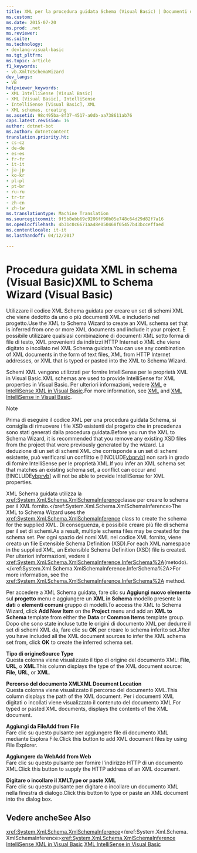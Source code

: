 ```yaml
---
title: XML per la procedura guidata Schema (Visual Basic) | Documenti di Microsoft
ms.custom: 
ms.date: 2015-07-20
ms.prod: .net
ms.reviewer: 
ms.suite: 
ms.technology:
- devlang-visual-basic
ms.tgt_pltfrm: 
ms.topic: article
f1_keywords:
- vb.XmlToSchemaWizard
dev_langs:
- VB
helpviewer_keywords:
- XML IntelliSense [Visual Basic]
- XML [Visual Basic], IntelliSense
- IntelliSense [Visual Basic], XML
- XML schemas, creating
ms.assetid: 98c495ba-8f37-4517-a0db-aa738611ab76
caps.latest.revision: 16
author: dotnet-bot
ms.author: dotnetcontent
translation.priority.ht:
- cs-cz
- de-de
- es-es
- fr-fr
- it-it
- ja-jp
- ko-kr
- pl-pl
- pt-br
- ru-ru
- tr-tr
- zh-cn
- zh-tw
ms.translationtype: Machine Translation
ms.sourcegitcommit: 9f5b8ebb69c9206ff90b05e748c64d29d82f7a16
ms.openlocfilehash: 4b31c0c6671aa48e050468f05457b43bcceffaed
ms.contentlocale: it-it
ms.lasthandoff: 04/12/2017

---
```

# <a name="xml-to-schema-wizard-visual-basic"></a><span data-ttu-id="5533b-102">Procedura guidata XML in schema (Visual Basic)</span><span class="sxs-lookup"><span data-stu-id="5533b-102">XML to Schema Wizard (Visual Basic)</span></span>
<span data-ttu-id="5533b-103">Utilizzare il codice XML Schema guidata per creare un set di schemi XML che viene dedotto da uno o più documenti XML e includerlo nel progetto.</span><span class="sxs-lookup"><span data-stu-id="5533b-103">Use the XML to Schema Wizard to create an XML schema set that is inferred from one or more XML documents and include it your project.</span></span> <span data-ttu-id="5533b-104">È possibile utilizzare qualsiasi combinazione di documenti XML sotto forma di file di testo, XML provenienti da indirizzi HTTP Internet o XML che viene digitato o incollato nel XML Schema guidata.</span><span class="sxs-lookup"><span data-stu-id="5533b-104">You can use any combination of XML documents in the form of text files, XML from HTTP Internet addresses, or XML that is typed or pasted into the XML to Schema Wizard.</span></span>  
  
 <span data-ttu-id="5533b-105">Schemi XML vengono utilizzati per fornire IntelliSense per le proprietà XML in Visual Basic.</span><span class="sxs-lookup"><span data-stu-id="5533b-105">XML schemas are used to provide IntelliSense for XML properties in Visual Basic.</span></span> <span data-ttu-id="5533b-106">Per ulteriori informazioni, vedere [XML](../../../../visual-basic/programming-guide/language-features/xml/index.md) e [IntelliSense XML in Visual Basic](../../../../visual-basic/programming-guide/language-features/xml/xml-intellisense.md).</span><span class="sxs-lookup"><span data-stu-id="5533b-106">For more information, see [XML](../../../../visual-basic/programming-guide/language-features/xml/index.md) and [XML IntelliSense in Visual Basic](../../../../visual-basic/programming-guide/language-features/xml/xml-intellisense.md).</span></span>  
  
> [!NOTE]
>  <span data-ttu-id="5533b-107">Prima di eseguire il codice XML per una procedura guidata Schema, si consiglia di rimuovere i file XSD esistenti dal progetto che in precedenza sono stati generati dalla procedura guidata.</span><span class="sxs-lookup"><span data-stu-id="5533b-107">Before you run the XML to Schema Wizard, it is recommended that you remove any existing XSD files from the project that were previously generated by the wizard.</span></span> <span data-ttu-id="5533b-108">La deduzione di un set di schemi XML che corrisponde a un set di schemi esistente, può verificarsi un conflitto e [!INCLUDE[vbprvb](../../../../csharp/programming-guide/concepts/linq/includes/vbprvb_md.md)] non sarà in grado di fornire IntelliSense per le proprietà XML.</span><span class="sxs-lookup"><span data-stu-id="5533b-108">If you infer an XML schema set that matches an existing schema set, a conflict can occur and [!INCLUDE[vbprvb](../../../../csharp/programming-guide/concepts/linq/includes/vbprvb_md.md)] will not be able to provide IntelliSense for XML properties.</span></span>  
  
 <span data-ttu-id="5533b-109">XML Schema guidata utilizza la <xref:System.Xml.Schema.XmlSchemaInference>classe per creare lo schema per il XML fornito.</xref:System.Xml.Schema.XmlSchemaInference></span><span class="sxs-lookup"><span data-stu-id="5533b-109">The XML to Schema Wizard uses the <xref:System.Xml.Schema.XmlSchemaInference> class to create the schema for the supplied XML.</span></span> <span data-ttu-id="5533b-110">Di conseguenza, è possibile creare più file di schema per il set di schemi.</span><span class="sxs-lookup"><span data-stu-id="5533b-110">As a result, multiple schema files may be created for the schema set.</span></span> <span data-ttu-id="5533b-111">Per ogni spazio dei nomi XML nel codice XML fornito, viene creato un file Extensible Schema Definition (XSD).</span><span class="sxs-lookup"><span data-stu-id="5533b-111">For each XML namespace in the supplied XML, an Extensible Schema Definition (XSD) file is created.</span></span> <span data-ttu-id="5533b-112">Per ulteriori informazioni, vedere il <xref:System.Xml.Schema.XmlSchemaInference.InferSchema%2A>(metodo).</xref:System.Xml.Schema.XmlSchemaInference.InferSchema%2A></span><span class="sxs-lookup"><span data-stu-id="5533b-112">For more information, see the <xref:System.Xml.Schema.XmlSchemaInference.InferSchema%2A> method.</span></span>  
  
 <span data-ttu-id="5533b-113">Per accedere a XML Schema guidata, fare clic su **Aggiungi nuovo elemento** sul **progetto** menu e aggiungere un **XML in Schema** modello presente la **dati** o **elementi comuni** gruppo di modelli.</span><span class="sxs-lookup"><span data-stu-id="5533b-113">To access the XML to Schema Wizard, click **Add New Item** on the **Project** menu and add an **XML to Schema** template from either the **Data** or **Common Items** template group.</span></span> <span data-ttu-id="5533b-114">Dopo che sono state incluse tutte le origini di documento XML per dedurre il set di schemi XML da, fare clic su **OK** per creare lo schema inferito set.</span><span class="sxs-lookup"><span data-stu-id="5533b-114">After you have included all the XML document sources to infer the XML schema set from, click **OK** to create the inferred schema set.</span></span>  
  
 <span data-ttu-id="5533b-115">**Tipo di origine**</span><span class="sxs-lookup"><span data-stu-id="5533b-115">**Source Type**</span></span>  
 <span data-ttu-id="5533b-116">Questa colonna viene visualizzato il tipo di origine del documento XML: **File**, **URL**, o **XML**.</span><span class="sxs-lookup"><span data-stu-id="5533b-116">This column displays the type of the XML document source: **File**, **URL**, or **XML**.</span></span>  
  
 <span data-ttu-id="5533b-117">**Percorso del documento XML**</span><span class="sxs-lookup"><span data-stu-id="5533b-117">**XML Document Location**</span></span>  
 <span data-ttu-id="5533b-118">Questa colonna viene visualizzato il percorso del documento XML.</span><span class="sxs-lookup"><span data-stu-id="5533b-118">This column displays the path of the XML document.</span></span> <span data-ttu-id="5533b-119">Per i documenti XML digitati o incollati viene visualizzato il contenuto del documento XML.</span><span class="sxs-lookup"><span data-stu-id="5533b-119">For typed or pasted XML documents, displays the contents of the XML document.</span></span>  
  
 <span data-ttu-id="5533b-120">**Aggiungi da File**</span><span class="sxs-lookup"><span data-stu-id="5533b-120">**Add from File**</span></span>  
 <span data-ttu-id="5533b-121">Fare clic su questo pulsante per aggiungere file di documento XML mediante Esplora File.</span><span class="sxs-lookup"><span data-stu-id="5533b-121">Click this button to add XML document files by using File Explorer.</span></span>  
  
 <span data-ttu-id="5533b-122">**Aggiungere da Web**</span><span class="sxs-lookup"><span data-stu-id="5533b-122">**Add from Web**</span></span>  
 <span data-ttu-id="5533b-123">Fare clic su questo pulsante per fornire l'indirizzo HTTP di un documento XML.</span><span class="sxs-lookup"><span data-stu-id="5533b-123">Click this button to supply the HTTP address of an XML document.</span></span>  
  
 <span data-ttu-id="5533b-124">**Digitare o incollare il XML**</span><span class="sxs-lookup"><span data-stu-id="5533b-124">**Type or paste XML**</span></span>  
 <span data-ttu-id="5533b-125">Fare clic su questo pulsante per digitare o incollare un documento XML nella finestra di dialogo.</span><span class="sxs-lookup"><span data-stu-id="5533b-125">Click this button to type or paste an XML document into the dialog box.</span></span>  
  
## <a name="see-also"></a><span data-ttu-id="5533b-126">Vedere anche</span><span class="sxs-lookup"><span data-stu-id="5533b-126">See Also</span></span>  
 <span data-ttu-id="5533b-127"><xref:System.Xml.Schema.XmlSchemaInference></xref:System.Xml.Schema.XmlSchemaInference></span><span class="sxs-lookup"><span data-stu-id="5533b-127"><xref:System.Xml.Schema.XmlSchemaInference></span></span>   
<span data-ttu-id="5533b-128"> [IntelliSense XML in Visual Basic](../../../../visual-basic/programming-guide/language-features/xml/xml-intellisense.md)</span><span class="sxs-lookup"><span data-stu-id="5533b-128"> [XML IntelliSense in Visual Basic](../../../../visual-basic/programming-guide/language-features/xml/xml-intellisense.md)</span></span>

